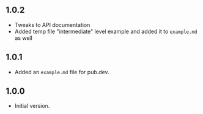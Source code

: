 ## 1.0.2
- Tweaks to API documentation
- Added temp file "intermediate" level example and added it to `example.md` as well


## 1.0.1
- Added an `example.md` file for pub.dev.

## 1.0.0
- Initial version.
